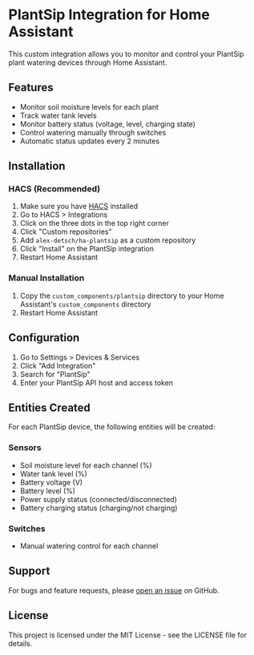 # PlantSip Integration for Home Assistant

This custom integration allows you to monitor and control your PlantSip plant watering devices through Home Assistant.

## Features

- Monitor soil moisture levels for each plant
- Track water tank levels
- Monitor battery status (voltage, level, charging state)
- Control watering manually through switches
- Automatic status updates every 2 minutes

## Installation

### HACS (Recommended)

1. Make sure you have [HACS](https://hacs.xyz/) installed
2. Go to HACS > Integrations
3. Click on the three dots in the top right corner
4. Click "Custom repositories"
5. Add `alex-detsch/ha-plantsip` as a custom repository
6. Click "Install" on the PlantSip integration
7. Restart Home Assistant

### Manual Installation

1. Copy the `custom_components/plantsip` directory to your Home Assistant's `custom_components` directory
2. Restart Home Assistant

## Configuration

1. Go to Settings > Devices & Services
2. Click "Add Integration"
3. Search for "PlantSip"
4. Enter your PlantSip API host and access token

## Entities Created

For each PlantSip device, the following entities will be created:

### Sensors
- Soil moisture level for each channel (%)
- Water tank level (%)
- Battery voltage (V)
- Battery level (%)
- Power supply status (connected/disconnected)
- Battery charging status (charging/not charging)

### Switches
- Manual watering control for each channel

## Support

For bugs and feature requests, please [open an issue](https://github.com/alex-detsch/ha-plantsip/issues) on GitHub.

## License

This project is licensed under the MIT License - see the LICENSE file for details.
